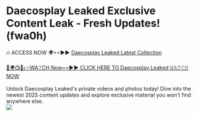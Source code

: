 # Daecosplay Leaked Exclusive Content Leak - Fresh Updates! (fwa0h)

🔥 ACCESS NOW 🌍==►► <a href="https://tinyurl.com/kvy9nzfs" rel="nofollow">Daecosplay Leaked Latest Collection</a>
<br><br>
[🔴🌍📺📱👉WA𝚃CH Now==►► CLICK HERE TO Daecosplay Leaked 𝚆𝙰𝚃𝙲𝙷 NOW](https://tinyurl.com/kvy9nzfs)
<br><br>
Unlock Daecosplay Leaked's private videos and photos today! Dive into the newest 2025 content updates and explore exclusive material you won’t find anywhere else.
<br>
<a href="https://tinyurl.com/kvy9nzfs" rel="nofollow" data-target="animated-image.originalLink"><img src="https://camo.githubusercontent.com/8a4f000d20f83aca3bf7ec5f350d767afa0574a8a352519fd8cfa583a6f93a33/68747470733a2f2f692e696d6775722e636f6d2f644a486b345a712e676966" data-canonical-src="https://i.imgur.com/dJHk4Zq.gif" style="max-width: 100%; display: inline-block;" data-target="animated-image.originalImage"></a>
<br>
